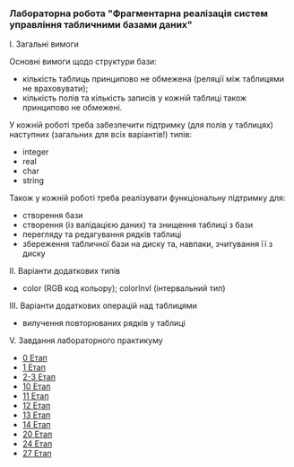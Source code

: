 ### Лабораторна робота "Фрагментарна реалізація систем управління табличними базами даних"

І. Загальні вимоги

Основні вимоги щодо структури бази:

- кількість таблиць принципово не обмежена (реляції між таблицями не враховувати);
- кількість полів та кількість записів у кожній таблиці також принципово не обмежені.

У кожній роботі треба забезпечити підтримку (для полів у таблицях) наступних (загальних для всіх варіантів!) типів:

- integer
- real
- char
- string

Також у кожній роботі треба реалізувати функціональну підтримку для:

- створення бази
- створення (із валідацією даних) та знищення таблиці з бази
- перегляду та редагування рядків таблиці
- збереження табличної бази на диску та, навпаки, зчитування її з диску

ІІ. Варіанти додаткових типів

- color (RGB код кольору); colorInvl (інтервальний тип)

ІІІ. Варіанти додаткових операцiй над таблицями

- вилучення повторюваних рядкiв у таблиці

V. Завдання лабораторного практикуму

- [0 Етап](https://github.com/krispycrem/IT/blob/main/docs/Stage%200/report_stage_0.md)
- [1 Етап](https://github.com/krispycrem/IT/blob/main/docs/Stage%201/report_stage_1.md)
- [2-3 Етап](https://github.com/krispycrem/IT/tree/main/docs/Stage%202-3)
- [10 Етап](https://github.com/krispycrem/IT/tree/main/docs/Stage%2010)
- [11 Етап](https://github.com/krispycrem/IT/tree/main/docs/Stage%2011)
- [12 Етап](https://github.com/krispycrem/IT/tree/main/docs/Stage%2012)
- [13 Етап](https://github.com/krispycrem/IT/tree/main/docs/Stage%2013)
- [14 Етап](https://github.com/krispycrem/IT/tree/main/docs/Stage%2014)
- [20 Етап](https://github.com/krispycrem/IT/tree/main/docs/Stage%2020)
- [24 Етап](https://github.com/krispycrem/IT/tree/main/docs/Stage%2024)
- [27 Етап](https://github.com/krispycrem/IT/tree/main/docs/Stage%2027)
